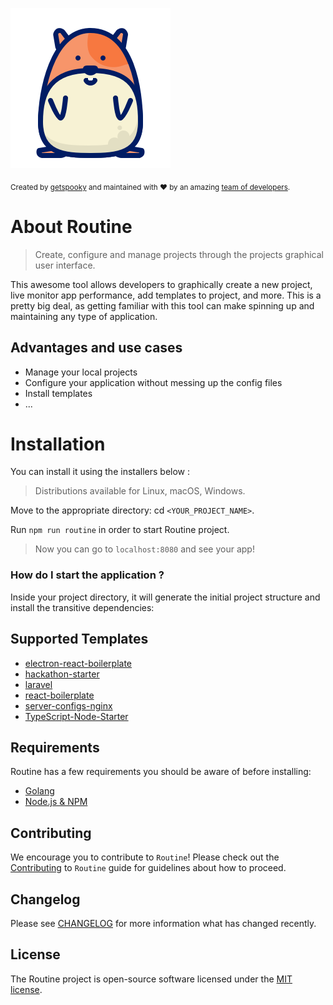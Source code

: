 <p style="text-align=center;">
<img src="public/logo256.png">
</p

<div align="center">
  <sub>Created by <a href="https://github.com/getspooky">getspooky</a> and maintained with ❤️ by an amazing <a href="https://github.com/routine/routine/graphs/contributors">team of developers</a>.</sub>
</div>

# About Routine

> Create, configure and manage projects through the projects graphical user interface.

This awesome tool allows developers to graphically create a new project, live monitor app performance, add templates to project, and more. This is a pretty big deal, as getting familiar with this tool can make spinning up and maintaining any type of application.

## Advantages and use cases

- Manage your local projects
- Configure your application without messing up the config files
- Install templates
- ...

# Installation

You can install it using the installers below :

> Distributions available for Linux, macOS, Windows.

Move to the appropriate directory: cd `<YOUR_PROJECT_NAME>`.

Run `npm run routine` in order to start Routine project.

> Now you can go to `localhost:8080` and see your app!

### How do I start the application ?

Inside your project directory, it will generate the initial project structure and install the transitive dependencies:

## Supported Templates

- [electron-react-boilerplate](https://github.com/electron-react-boilerplate/electron-react-boilerplate)
- [hackathon-starter](https://github.com/sahat/hackathon-starter)
- [laravel](https://github.com/laravel/laravel)
- [react-boilerplate](https://github.com/react-boilerplate/react-boilerplate)
- [server-configs-nginx](https://github.com/h5bp/server-configs-nginx)
- [TypeScript-Node-Starter](https://github.com/Microsoft/TypeScript-Node-Starter)

## Requirements

Routine has a few requirements you should be aware of before installing:

- [Golang](https://golang.org/)
- [Node.js & NPM](https://nodejs.org/en/download/)

## Contributing

We encourage you to contribute to `Routine`! Please check out the [Contributing](/Contributing.md) to `Routine` guide for guidelines about how to proceed.

## Changelog

Please see [CHANGELOG](CHANGELOG.md) for more information what has changed recently.

## License

The Routine project is open-source software licensed under the [MIT license](https://opensource.org/licenses/MIT).
